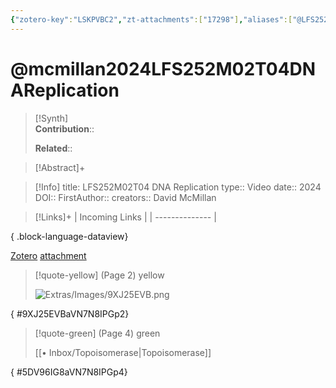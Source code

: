 ```yaml
---
{"zotero-key":"LSKPVBC2","zt-attachments":["17298"],"aliases":["@LFS252M02T04 DNA Replication"],"keywords":null,"FirstAuthor":"[[ David McMillan]]","tags":["source/video","Uni/LFS252"],"dg-publish":true,"permalink":"/sources/mcmillan2024-lfs-252-m02-t04-dna-replication/","dgPassFrontmatter":true}
---
```


# @mcmillan2024LFS252M02T04DNAReplication

>[!Synth]  
>**Contribution**::  
>  
>**Related**:: 
>  

> [!Abstract]+
> 

> [!Info]
> title: LFS252M02T04 DNA Replication
> type:: Video 
> date:: 2024
> DOI:: 
> FirstAuthor:: 
> creators:: David McMillan

> [!Links]+
>  | Incoming Links |
> | -------------- |
> 
{ .block-language-dataview}


[Zotero](zotero://select/library/items/LSKPVBC2) [attachment](<file:///Users/nathanmaxwell/Zotero/storage/VN7N8IPG/McMillan%20-%202024%20-%20LFS252M02T04%20DNA%20Replication.pdf>)

> [!quote-yellow] (Page 2) yellow
> 
> ![Extras/Images/9XJ25EVB.png](/img/user/Extras/Images/9XJ25EVB.png)
>
{ #9XJ25EVBaVN7N8IPGp2}


> [!quote-green] (Page 4) green
> 
> [[• Inbox/Topoisomerase\|Topoisomerase]]
>
{ #5DV96IG8aVN7N8IPGp4}

